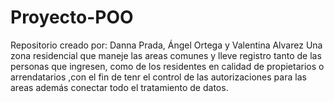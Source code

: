 # Proyecto-POO
Repositorio creado por: Danna Prada, Ángel Ortega y Valentina Alvarez
Una zona residencial que maneje las areas comunes y lleve registro tanto de las personas que ingresen, como de los residentes en calidad de propietarios o arrendatarios ,con el fin de tenr el control de las autorizaciones para las areas además conectar todo el tratamiento de datos.
